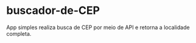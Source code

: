# buscador-de-CEP
App simples realiza busca de CEP por meio de API e retorna a localidade completa.
